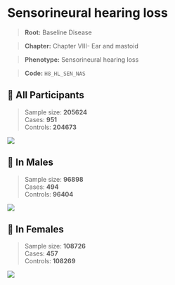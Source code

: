 # Sensorineural hearing loss

> **Root:** Baseline Disease  

> **Chapter:** Chapter VIII- Ear and mastoid  

> **Phenotype:** Sensorineural hearing loss  

> **Code:** `H8_HL_SEN_NAS`

## 🧪 All Participants  
> Sample size: **205624**  
> Cases: **951**  
> Controls: **204673**
<img src="/Disease/Figures/ALL/Incidence/H8_HL_SEN_NAS.png"/>
<CsvTable src="/Disease_Data/ALL/Incidence/COX_H8_HL_SEN_NAS.csv" label="🔍 View full results" />

## 👨 In Males  
> Sample size: **96898**  
> Cases: **494**  
> Controls: **96404**
<img src="/Disease/Figures/Male/Incidence/H8_HL_SEN_NAS.png"/>
<CsvTable src="/Disease_Data/Male/Incidence/COX_H8_HL_SEN_NAS.csv" label="🔍 View full results" />

## 👩 In Females  
> Sample size: **108726**  
> Cases: **457**  
> Controls: **108269**
<img src="/Disease/Figures/Female/Incidence/H8_HL_SEN_NAS.png"/>
<CsvTable src="/Disease_Data/Female/Incidence/COX_H8_HL_SEN_NAS.csv" label="🔍 View full results" />
